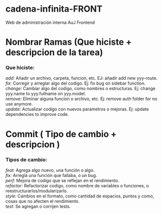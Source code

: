 # cadena-infinita-FRONT
Web de administración interna AuJ Frontend


# Nombrar Ramas   (Que hiciste  + descripcion de la tarea)
### Que hiciste:
_add:_ Añadir un archivo, carpeta, funcion, etc. EJ:             añadir add new yyy-route.  
_fix:_ Corregir y arreglar algo del codigo. Ej: fix bug on sidebar function.  
_change:_ Cambiar algo del codigo, como nombres o estructuras. Ej: change yyy.name to yyy.fullname on yyy.model.  
_remove:_ Eliminar alguna funcion o archivo, etc. Ej:  remove auth folder for no use anymore.  
_update:_ Actualizar codigo con nuevos parametros o mejoras. Ej:  update dependencies to improve code.

# Commit ( Tipo de cambio + descripcion )
### Tipos de cambio:
_feat:_ Agrega algo nuevo, una función o algo.  
_fix:_ Arregla una función que fallaba, o un bug.  
_perf:_ Mejora de codigo que se reflejan en el rendimiento.  
_refactor:_	Refactorizar codigo, como nombre de variables o funciones, o reestructurarlos/modularizarlo.   
_style:_ Cambios en el formato, como cantidad de espacios, puntos y como, cosas que no afecten el rendimiento.  
_test:_ Se agregan o corrijen tests.
